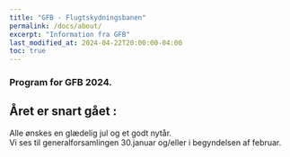 ```yaml
---
title: "GFB - Flugtskydningsbanen"
permalink: /docs/about/
excerpt: "Information fra GFB"
last_modified_at: 2024-04-22T20:00:00-04:00
toc: true
---
```

### Program for GFB 2024.

 
## Året er snart gået :
Alle ønskes en glædelig jul og et godt nytår.   
Vi ses til generalforsamlingen 30.januar og/eller i begyndelsen af februar.
